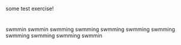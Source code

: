 some test exercise!


#
swmmin
swmmin
swmming
swmming
swmming
swmming
swmming
swmming
swmming
swmming
swmmin
